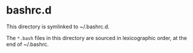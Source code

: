 bashrc.d
========
This directory is symlinked to ~/.bashrc.d.

The `*.bash` files in this directory are sourced in lexicographic order, at the
end of ~/.bashrc.
